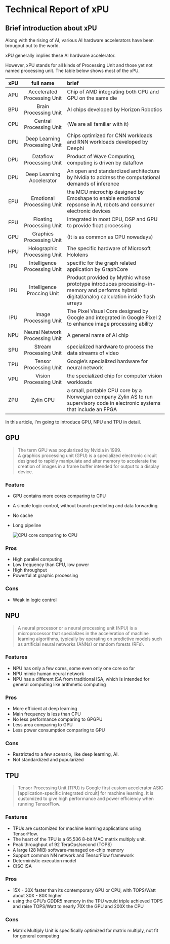 Technical Report of xPU
=======================

## Brief introduction about xPU

Along with the rising of AI, various AI hardware accelerators have been brougout out to the world. 

xPU generally implies these AI hardware accelerator.

However, xPU stands for all kinds of Processing Unit and those yet not named processing unit. The table below shows most of the xPU.

| xPU | full name | brief |
|:---:|:---------:|:------|
| APU | Accelerated Processing Unit | Chip of AMD integrating both CPU and GPU on the same die |
| BPU | Brain Processing Unit | AI chips developed by Horizon Robotics |
| CPU | Central Processing Unit | (We are all familiar with it) |
| DPU | Deep Learning Processing Unit | Chips optimized for CNN workloads and RNN workloads developed by Deephi |
| DPU | Dataflow Processing Unit | Product of Wave Computing, computing is driven by dataflow |
| DPU | Deep Learning Accelerator | An open and standardized architecture by Nvidia to address the computational demands of inference |
| EPU | Emotional Processing Unit | the MCU microchip designed by Emoshape to enable emotional repsonse in AI, robots and consumer electronic devices |
| FPU | Floating Processing Unit | Integrated in most CPU, DSP and GPU to provide float processing |
| GPU | Graphics Processing Unit | (It is as common as CPU nowadays) |
| HPU | Holographic Processing Unit | The specific hardware of Microsoft Hololens |
| IPU | Intelligence Processing Unit | specific for the graph related application by GraphCore |
| IPU | Intelligence Proccing Unit | Product provided by Mythic whose prototype introduces processing-in-memory and performs hybrid digital/analog calculation inside flash arrays |
| IPU | Image Processing Unit | The Pixel Visual Core designed by Google and integrated in Google Pixel 2 to enhance image processing ability |
| NPU | Neural Network Processing Unit | A general name of AI chip |
| SPU | Stream Processing Unit | specialized hardware to process the data streams of video |
| TPU | Tensor Processing Unit | Google’s specialized hardware for neural network |
| VPU | Vision Processing Unit | the specialized chip for computer vision workloads |
| ZPU | Zylin CPU | a small, portable CPU core by a Norwegian company Zylin AS to run supervisory code in electronic systems that include an FPGA |

In this article, I'm going to introduce GPU, NPU and TPU in detail. 

## GPU

> The term GPU was popularized by Nvidia in 1999.  
> A graphics processing unit (GPU) is a specialized electronic circuit designed to rapidly manipulate and alter memory to accelerate the creation of images in a frame buffer intended for output to a display device.

### Feature

* GPU contains more cores comparing to CPU
* A simple logic control, without branch predicting and data forwarding
* No cache
* Long pipeline

    ![CPU core comparing to CPU](https://www.nvidia.cn/content/tesla/images/cpu-and-gpu.jpg)

### Pros

* High parallel computing
* Low frequency than CPU, low power
* High throughput
* Powerful at graphic processing

### Cons

* Weak in logic control

## NPU

> A neural processor or a neural processing unit (NPU) is a microprocessor that specializes in the acceleration of machine learning algorithms, typically by operating on predictive models such as artificial neural networks (ANNs) or random forests (RFs).

### Features

* NPU has only a few cores, some even only one core so far
* NPU mimic human neural network
* NPU has a different ISA from traditional ISA, which is intended for general computing like arithmetic computing

### Pros

* More efficient at deep learning
* Main frequency is less than CPU
* No less performance comparing to GPGPU
* Less area comparing to GPU
* Less power consumption comparing to GPU

### Cons

* Restricted to a few scenario, like deep learning, AI.
* Not standardized and popularized

## TPU

> Tensor Processing Unit (TPU) is Google first custom accelerator ASIC [application-specific integrated circuit] for machine learning. It is customized to give high performance and power efficiency when running TensorFlow.

### Features

* TPUs are customized for machine learning applications using TensorFlow.
* The heart of the TPU is a 65,536 8-bit MAC matrix multiply unit.
* Peak throughput of 92 TeraOps/second (TOPS)
* A large (28 MiB) software-managed on-chip memory
* Support common NN network and TensorFlow framework
* Deterministic execution model
* CISC ISA

### Pros

* 15X - 30X faster than its contemporary GPU or CPU, with TOPS/Watt about 30X - 80X higher
* using the GPU’s GDDR5 memory in the TPU would triple achieved TOPS and raise TOPS/Watt to nearly 70X the GPU and 200X the CPU

### Cons

* Matrix Multiply Unit is specifically optimized for matrix multiply, not fit for general computing